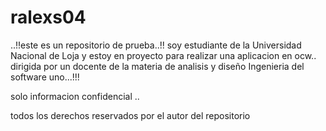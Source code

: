 ralexs04
========

..!!este es un repositorio de prueba..!!
soy estudiante de la Universidad Nacional de Loja
y estoy en proyecto para realizar una aplicacion en ocw..
dirigida por un docente de la materia de analisis y diseño
Ingenieria del software uno...!!!

solo informacion confidencial .. 


todos los derechos reservados por el autor del repositorio
